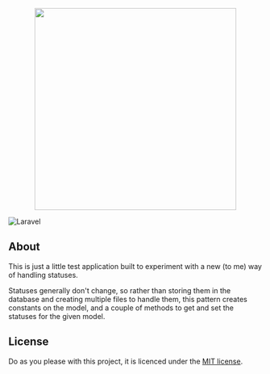 <p align="center"><a href="https://laravel.com" target="_blank"><img src="https://raw.githubusercontent.com/laravel/art/master/logo-lockup/5%20SVG/2%20CMYK/1%20Full%20Color/laravel-logolockup-cmyk-red.svg" width="400"></a></p>

![Laravel](https://github.com/dstuchbury/statuses/actions/workflows/phpunit.yml/badge.svg)

## About
This is just a little test application built to experiment with a new (to me) way of handling statuses.

Statuses generally don't change, so rather than storing them in the database and creating multiple files to handle them, this pattern creates constants on the model, and a couple of methods to get and set the statuses for the given model.

## License

Do as you please with this project, it is licenced under the [MIT license](https://opensource.org/licenses/MIT).
